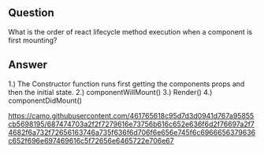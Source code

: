 ## Question

What is the order of react lifecycle method execution when a component is first mounting?

## Answer

1.) The Constructor function runs first getting the components props and then the initial state.
2.) componentWillMount()
3.) Render()
4.) componentDidMount()

https://camo.githubusercontent.com/461765618c95d7d3d0941d767a95855cb5698195/687474703a2f2f7279616e73756b616c652e636f6d2f76697a2f74682f6a732f72656163746a735f636f6d706f6e656e745f6c6966656379636c652f696e697469616c5f72656e6465722e706e67

